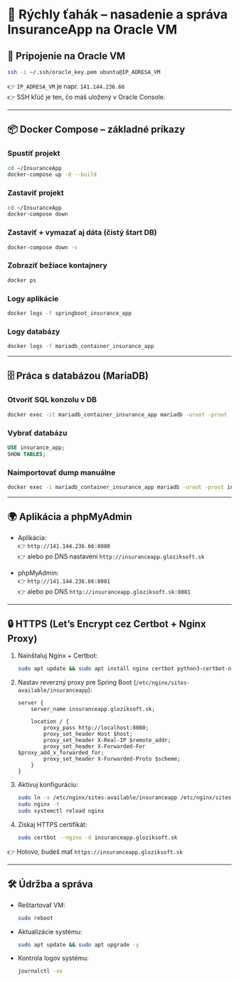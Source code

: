 # 🚀 Rýchly ťahák – nasadenie a správa **InsuranceApp** na Oracle VM

## 🔑 Pripojenie na Oracle VM
```bash
ssh -i ~/.ssh/oracle_key.pem ubuntu@IP_ADRESA_VM
```
👉 `IP_ADRESA_VM` je napr. `141.144.236.66`  
👉 SSH kľúč je ten, čo máš uložený v Oracle Console.

---

## 📦 Docker Compose – základné príkazy

### Spustiť projekt
```bash
cd ~/InsuranceApp
docker-compose up -d --build
```

### Zastaviť projekt
```bash
cd ~/InsuranceApp
docker-compose down
```

### Zastaviť + vymazať aj dáta (čistý štart DB)
```bash
docker-compose down -v
```

### Zobraziť bežiace kontajnery
```bash
docker ps
```

### Logy aplikácie
```bash
docker logs -f springboot_insurance_app
```

### Logy databázy
```bash
docker logs -f mariadb_container_insurance_app
```

---

## 🗄️ Práca s databázou (MariaDB)

### Otvoriť SQL konzolu v DB
```bash
docker exec -it mariadb_container_insurance_app mariadb -uroot -proot
```

### Vybrať databázu
```sql
USE insurance_app;
SHOW TABLES;
```

### Naimportovať dump manuálne
```bash
docker exec -i mariadb_container_insurance_app mariadb -uroot -proot insurance_app < ~/InsuranceApp/db-init-scripts/init.sql
```

---

## 🌍 Aplikácia a phpMyAdmin

- Aplikácia:  
  👉 `http://141.144.236.66:8080`  
  👉 alebo po DNS nastavení `http://insuranceapp.gloziksoft.sk`

- phpMyAdmin:  
  👉 `http://141.144.236.66:8081`  
  👉 alebo po DNS `http://insuranceapp.gloziksoft.sk:8081`

---

## 🔒 HTTPS (Let’s Encrypt cez Certbot + Nginx Proxy)

1. Nainštaluj Nginx + Certbot:
   ```bash
   sudo apt update && sudo apt install nginx certbot python3-certbot-nginx -y
   ```

2. Nastav reverzný proxy pre Spring Boot (`/etc/nginx/sites-available/insuranceapp`):
   ```nginx
   server {
       server_name insuranceapp.gloziksoft.sk;

       location / {
           proxy_pass http://localhost:8080;
           proxy_set_header Host $host;
           proxy_set_header X-Real-IP $remote_addr;
           proxy_set_header X-Forwarded-For $proxy_add_x_forwarded_for;
           proxy_set_header X-Forwarded-Proto $scheme;
       }
   }
   ```

3. Aktivuj konfiguráciu:
   ```bash
   sudo ln -s /etc/nginx/sites-available/insuranceapp /etc/nginx/sites-enabled/
   sudo nginx -t
   sudo systemctl reload nginx
   ```

4. Získaj HTTPS certifikát:
   ```bash
   sudo certbot --nginx -d insuranceapp.gloziksoft.sk
   ```

👉 Hotovo, budeš mať `https://insuranceapp.gloziksoft.sk`

---

## 🛠️ Údržba a správa

- Reštartovať VM:
  ```bash
  sudo reboot
  ```
- Aktualizácie systému:
  ```bash
  sudo apt update && sudo apt upgrade -y
  ```
- Kontrola logov systému:
  ```bash
  journalctl -xe
  ```
